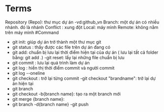 # Terms 
 
Repository (Repo): thư mục dự án -vd:github_vn 
Branch: một dự án có nhiều nhánh. đó là nhánh 
Conflict : xung đột 
Local: máy mình
Remote: không nằm trên máy mình 
#Command
- git init: giúp dự án trở thành một thư mục git 
- git status : thấy được các file trên dự án đang có
- git add: chuẩn bị lưu lại thời điểm hiện tại của dự án ( lưu lại tất cả folder bằng: git add .)
 -git reset: lấy lại những file chuẩn bị lưu
 - git commit : lưu lại quá trình làm dự án 
 - git log  : hiển thị thời điểm commit và người commit 
 - git log --oneline
 - git checkout : trở lại từng commit 
 -git checkout "brandname": trở lại dự án hiện tại 
- git branch 
- git checkout -b{branch name}: tạo ra một branch mới 
- git merge {branch name}: 
- git branch -d{branch name}
-git push 